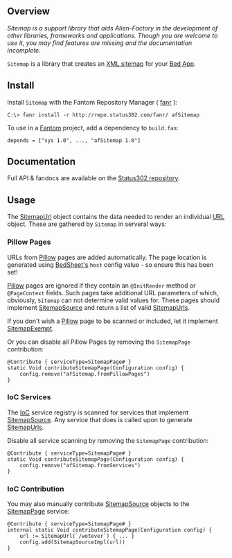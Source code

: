 ## Overview 

*Sitemap is a support library that aids Alien-Factory in the development of other libraries, frameworks and applications. Though you are welcome to use it, you may find features are missing and the documentation incomplete.*

`Sitemap` is a library that creates an [XML sitemap](http://www.sitemaps.org/) for your [Bed App](http://www.fantomfactory.org/pods/afBedSheet).

## Install 

Install `Sitemap` with the Fantom Repository Manager ( [fanr](http://fantom.org/doc/docFanr/Tool.html#install) ):

    C:\> fanr install -r http://repo.status302.com/fanr/ afSitemap

To use in a [Fantom](http://fantom.org/) project, add a dependency to `build.fan`:

    depends = ["sys 1.0", ..., "afSitemap 1.0"]

## Documentation 

Full API & fandocs are available on the [Status302 repository](http://repo.status302.com/doc/afSitemap/#overview).

## Usage 

The [SitemapUrl](http://repo.status302.com/doc/afSitemap/SitemapUrl.html) object contains the data needed to render an individual [URL](http://www.sitemaps.org/protocol.html) object. These are gathered by `Sitemap` in serveral ways:

### Pillow Pages 

URLs from [Pillow](http://www.fantomfactory.org/pods/afPillow) pages are added automatically. The page location is generated using [BedSheet's](http://www.fantomfactory.org/pods/afBedSheet) `host` config value - so ensure this has been set!

[Pillow](http://www.fantomfactory.org/pods/afPillow) pages are ignored if they contain an `@InitRender` method or `@PageContext` fields. Such pages take additional URL parameters of which, obviously, `Sitemap` can not determine valid values for. These pages should implement [SitemapSource](http://repo.status302.com/doc/afSitemap/SitemapSource.html) and return a list of valid [SitemapUrls](http://repo.status302.com/doc/afSitemap/SitemapUrl.html).

If you don't wish a [Pillow](http://www.fantomfactory.org/pods/afPillow) page to be scanned or included, let it implement [SitemapExempt](http://repo.status302.com/doc/afSitemap/SitemapExempt.html).

Or you can disable all Pillow Pages by removing the `SitemapPage` contribution:

    @Contribute { serviceType=SitemapPage# }
    static Void contributeSitemapPage(Configuration config) {
        config.remove("afSitemap.fromPillowPages")
    }

### IoC Services 

The [IoC](http://www.fantomfactory.org/pods/afIoc) service registry is scanned for services that implement [SitemapSource](http://repo.status302.com/doc/afSitemap/SitemapSource.html). Any service that does is called upon to generate [SitemapUrls](http://repo.status302.com/doc/afSitemap/SitemapUrl.html).

Disable all service scanning by removing the `SitemapPage` contribution:

    @Contribute { serviceType=SitemapPage# }
    static Void contributeSitemapPage(Configuration config) {
        config.remove("afSitemap.fromServices")
    }

### IoC Contribution 

You may also manually contribute [SitemapSource](http://repo.status302.com/doc/afSitemap/SitemapSource.html) objects to the [SitemapPage](http://repo.status302.com/doc/afSitemap/SitemapPage.html) service:

```
@Contribute { serviceType=SitemapPage# }
internal static Void contributeSitemapPage(Configuration config) {
    url := SitemapUrl(`/wotever`) { ... }
    config.add(SitemapSourceImpl(url))
}
```

